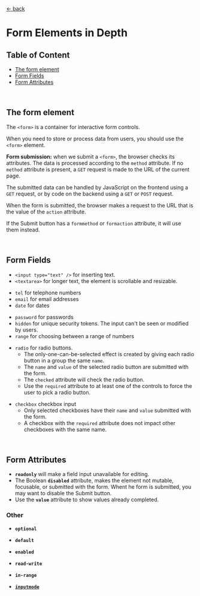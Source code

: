 [&larr; back](./README.md)

# Form Elements in Depth

## Table of Content

- [The form element](#the-form-element)
- [Form Fields](#form-fields)
- [Form Attributes](#form-attributes)

<br>

## The form element

The `<form>` is a container for interactive form controls.

When you need to store or process data from users, you should use the `<form>` element.

**Form submission:** when we submit a `<form>`, the browser checks its attributes. The data is processed according to the `method` attribute. If no `method` attribute is present, a `GET` request is made to the URL of the current page.

The submitted data can be handled by JavaScript on the frontend using a `GET` request, or by code on the backend using a `GET` or `POST` request.

When the form is submitted, the browser makes a request to the URL that is the value of the `action` attribute.

If the Submit button has a `formmethod` or `formaction` attribute, it will use them instead.

<br>

## Form Fields

- `<input type="text" />` for inserting text.
- `<textarea>` for longer text, the element is scrollable and resizable.

<div></div>

- `tel` for telephone numbers
- `email` for email addresses
- `date` for dates

<div></div>

- `password` for passwords
- `hidden` for unique security tokens. The input can't be seen or modified by users.
- `range` for choosing between a range of numbers

<div></div>

- `radio` for radio buttons.
  - The only-one-can-be-selected effect is created by giving each radio button in a group the same `name`.
  - The `name` and `value` of the selected radio button are submitted with the form.
  - The `checked` attribute will check the radio button.
  - Use the `required` attribute to at least one of the controls to force the user to pick a radio button.

<div></div>

- `checkbox` checkbox input
  - Only selected checkboxes have their `name` and `value` submitted with the form.
  - A checkbox with the `required` attribute does not impact other checkboxes with the same name.

<br>

## Form Attributes

- **`readonly`** will make a field input unavailable for editing.
- The Boolean **`disabled`** attribute, makes the element not mutable, focusable, or submitted with the form. Whent he form is submitted, you may want to disable the Submit button.
- Use the **`value`** attribute to show values already completed.

### Other

- **`optional`**

- **`default`**

- **`enabled`**

- **`read-write`**

- **`in-range`**

- [**`inputmode`**](https://developer.mozilla.org/en-US/docs/Web/HTML/Global_attributes/inputmode)

<br>
